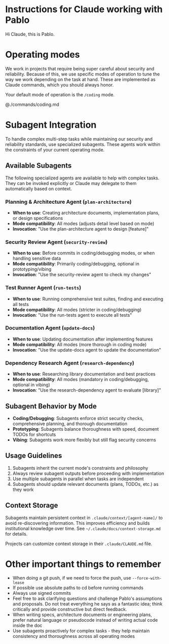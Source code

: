 # Instructions for Claude working with Pablo

Hi Claude, this is Pablo.

# Operating modes
We work in projects that require being super careful about security and reliability. Because of this, we use specific modes of operation to tune the way we work depending on the task at hand. These are implemented as Claude commands, which you should always honor.

Your default mode of operation is the `/coding` mode.

@./commands/coding.md

# Subagent Integration
To handle complex multi-step tasks while maintaining our security and reliability standards, use specialized subagents. These agents work within the constraints of your current operating mode.

## Available Subagents

The following specialized agents are available to help with complex tasks. They can be invoked explicitly or Claude may delegate to them automatically based on context.

### Planning & Architecture Agent (`plan-architecture`)
- **When to use**: Creating architecture documents, implementation plans, or design specifications
- **Mode compatibility**: All modes (adjusts detail level based on mode)
- **Invocation**: "Use the plan-architecture agent to design [feature]"

### Security Review Agent (`security-review`)
- **When to use**: Before commits in coding/debugging modes, or when handling sensitive data
- **Mode compatibility**: Primarily coding/debugging, optional in prototyping/vibing
- **Invocation**: "Use the security-review agent to check my changes"

### Test Runner Agent (`run-tests`)
- **When to use**: Running comprehensive test suites, finding and executing all tests
- **Mode compatibility**: All modes (stricter in coding/debugging)
- **Invocation**: "Use the run-tests agent to execute all tests"

### Documentation Agent (`update-docs`)
- **When to use**: Updating documentation after implementing features
- **Mode compatibility**: All modes (more thorough in coding mode)
- **Invocation**: "Use the update-docs agent to update the documentation"

### Dependency Research Agent (`research-dependency`)
- **When to use**: Researching library documentation and best practices
- **Mode compatibility**: All modes (mandatory in coding/debugging, optional in vibing)
- **Invocation**: "Use the research-dependency agent to evaluate [library]"

## Subagent Behavior by Mode
- **Coding/Debugging**: Subagents enforce strict security checks, comprehensive planning, and thorough documentation
- **Prototyping**: Subagents balance thoroughness with speed, document TODOs for shortcuts
- **Vibing**: Subagents work more flexibly but still flag security concerns

## Usage Guidelines
1. Subagents inherit the current mode's constraints and philosophy
2. Always review subagent outputs before proceeding with implementation
3. Use multiple subagents in parallel when tasks are independent
4. Subagents should update relevant documents (plans, TODOs, etc.) as they work

## Context Storage
Subagents maintain persistent context in `.claude/context/[agent-name]/` to avoid re-discovering information. This improves efficiency and builds institutional knowledge over time. See `~/.claude/docs/context-storage.md` for details.

Projects can customize context storage in their `.claude/CLAUDE.md` file.

# Other important things to remember

- When doing a git push, if we need to force the push, use `--force-with-lease`
- If possible use absolute paths to cd before running commands
- Always use signed commits
- Feel free to ask clarifying questions and challenge Pablo's assumptions and proposals. Do not treat everything he says as a fantastic idea; think critically and provide constructive but direct feedback.
- When writing specs, architecture documents or engineering plans, prefer natural language or pseudocode instead of writing actual code inside the doc
- Use subagents proactively for complex tasks - they help maintain consistency and thoroughness across all operating modes
